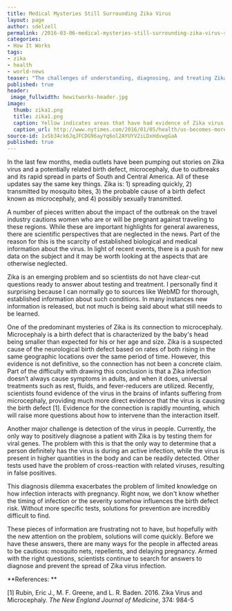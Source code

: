 ```yaml
---
title: Medical Mysteries Still Surrounding Zika Virus
layout: page
author: sdelzell
permalink: /2016-03-06-medical-mysteries-still-surrounding-zika-virus-sdelzell.docx/
categories:
- How It Works
tags:
- zika
- health
- world-news
teaser: "The challenges of understanding, diagnosing, and treating Zika virus: there are more questions than answers."
published: true
header: 
 image_fullwidth: howitworks-header.jpg
image:
  thumb: zika1.png 
  title: zika1.png
  caption: Yellow indicates areas that have had evidence of Zika virus infection.
  caption_url: http://www.nytimes.com/2016/01/05/health/us-becomes-more-vulnerable-to-tropical-diseases-like-zika.html
source-id: 1vSb34ck6JqJFCDG96ayYq6ol2AYUYV2iLDxHdvwgGaA
published: true
---
```

In the last few months, media outlets have been pumping out stories on Zika virus and a potentially related birth defect, microcephaly, due to outbreaks and its rapid spread in parts of South and Central America. All of these updates say the same key things. Zika is: 1) spreading quickly, 2) transmitted by mosquito bites, 3) the probable cause of a birth defect known as microcephaly, and 4) possibly sexually transmitted. 

A number of pieces written about the impact of the outbreak on the travel industry cautions women who are or will be pregnant against traveling to these regions. While these are important highlights for general awareness, there are scientific perspectives that are neglected in the news. Part of the reason for this is the scarcity of established biological and medical information about the virus. In light of recent events, there is a push for new data on the subject and it may be worth looking at the aspects that are otherwise neglected. 

Zika is an emerging problem and so scientists do not have clear-cut questions ready to answer about testing and treatment. I personally find it surprising because I can normally go to sources like WebMD for thorough, established information about such conditions. In many instances new information is released, but not much is being said about what still needs to be learned. 

One of the predominant mysteries of Zika is its connection to microcephaly. Microcephaly is a birth defect that is characterized by the baby's head being smaller than expected for his or her age and size. Zika is a suspected cause of the neurological birth defect based on rates of both rising in the same geographic locations over the same period of time. However, this evidence is not definitive, so the connection has not been a concrete claim. Part of the difficulty with drawing this conclusion is that a Zika infection doesn’t always cause symptoms in adults, and when it does, universal treatments such as rest, fluids, and fever-reducers are utilized. Recently, scientists found evidence of the virus in the brains of infants suffering from microcephaly, providing much more direct evidence that the virus is causing the birth defect [1]. Evidence for the connection is rapidly mounting, which will raise more questions about how to intervene than the interaction itself.  

Another major challenge is detection of the virus in people. Currently, the only way to positively diagnose a patient with Zika is by testing them for viral genes. The problem with this is that the only way to determine that a person definitely has the virus is during an active infection, while the virus is present in higher quantities in the body and can be readily detected. Other tests used have the problem of cross-reaction with related viruses, resulting in false positives.

This diagnosis dilemma exacerbates the problem of limited knowledge on how infection interacts with pregnancy. Right now, we don't know whether the timing of infection or the severity somehow influences the birth defect risk. Without more specific tests, solutions for prevention are incredibly difficult to find. 

These pieces of information are frustrating not to have, but hopefully with the new attention on the problem, solutions will come quickly. Before we have these answers, there are many ways for the people in affected areas to be cautious: mosquito nets, repellents, and delaying pregnancy. Armed with the right questions, scientists continue to search for answers to diagnose and prevent the spread of Zika virus infection. 

**References: **

[1] Rubin, Eric J., M. F. Greene, and L. R. Baden. 2016. Zika Virus and Microcephaly. *The New England Journal of Medicine*, 374: 984-5

